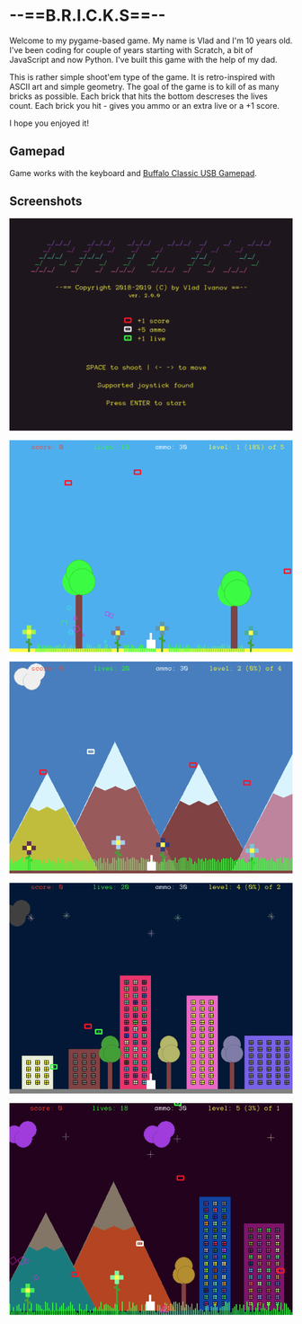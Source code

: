 # --==B.R.I.C.K.S==--
Welcome to my pygame-based game. My name is Vlad and I'm 10 years old. I've been coding for couple of years 
starting with Scratch, a bit of JavaScript and now Python. I've built this game with the help of my dad.

This is rather simple shoot'em type of the game. It is retro-inspired with ASCII art and simple geometry. The
goal of the game is to kill of as many bricks as possible. Each brick that hits the bottom descreses the lives count.
Each brick you hit - gives you ammo or an extra live or a +1 score. 

I hope you enjoyed it!

## Gamepad 
Game works with the keyboard and [Buffalo Classic USB Gamepad](https://www.amazon.com/Buffalo-iBuffalo-Classic-USB-Gamepad/dp/B002B9XB0E).

## Screenshots

![Screenshot](/src/images/pic1.png?raw=true&s=160)

![Screenshot](/src/images/pic2.png?raw=true&s=160)

![Screenshot](/src/images/pic3.png?raw=true&s=160)

![Screenshot](/src/images/pic4.png?raw=true&s=160)

![Screenshot](/src/images/pic5.png?raw=true&s=160)